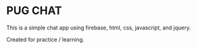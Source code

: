 # PUG CHAT
This is a simple chat app using firebase, html, css, javascript, and jquery.

Created for practice / learning.

